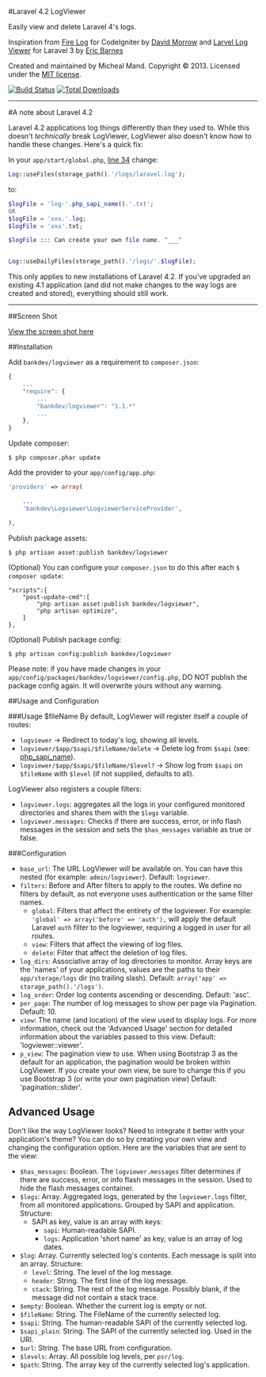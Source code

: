 #Laravel 4.2 LogViewer

Easily view and delete Laravel 4's logs.

Inspiration from [Fire Log](https://github.com/dperrymorrow/Fire-Log) for CodeIgniter by [David Morrow](https://github.com/dperrymorrow) and [Larvel Log Viewer](https://github.com/ericbarnes/Laravel-Log-Viewer) for Laravel 3 by [Eric Barnes](https://github.com/ericbarnes)

Created and maintained by Micheal Mand. Copyright &copy; 2013. Licensed under the [MIT license](LICENSE.md).

[![Build Status](https://travis-ci.org/mikemand/logviewer.png?branch=master)](https://travis-ci.org/mikemand/logviewer) [![Total Downloads](https://poser.pugx.org/kmd/logviewer/downloads.png)](https://packagist.org/packages/kmd/logviewer)

---------

#A note about Laravel 4.2

Laravel 4.2 applications log things differently than they used to. While this doesn't *technically* break LogViewer, LogViewer also doesn't know how to handle these changes. Here's a quick fix:

In your `app/start/global.php`, [line 34](https://github.com/laravel/laravel/blob/develop/app/start/global.php#L34) change:

```php
Log::useFiles(storage_path().'/logs/laravel.log');
```

to:

```php
$logFile = 'log-'.php_sapi_name().'.txt'; 
OR 
$logFile = 'xxx.'.log;
$logFile = 'xxx'.txt;

$logFile ::: Can create your own file name. ^___^


Log::useDailyFiles(storage_path().'/logs/'.$logFile);
```

This only applies to new installations of Laravel 4.2. If you've upgraded an existing 4.1 application (and did not make changes to the way logs are created and stored), everything should still work.

---------

##Screen Shot

[View the screen shot here](https://dl.dropboxusercontent.com/u/52302831/Screen-Shot.png)

##Installation

Add `bankdev/logviewer` as a requirement to `composer.json`:

```javascript
{
    ...
    "require": {
        ...
        "bankdev/logviewer": "1.1.*"
        ...
    },
}
```

Update composer:

```
$ php composer.phar update
```

Add the provider to your `app/config/app.php`:

```php
'providers' => array(

    ...
    'bankdev\Logviewer\LogviewerServiceProvider',

),
```

Publish package assets:

```
$ php artisan asset:publish bankdev/logviewer
```

(Optional) You can configure your `composer.json` to do this after each `$ composer update`:

```
"scripts":{
    "post-update-cmd":[
        "php artisan asset:publish bankdev/logviewer",
        "php artisan optimize",
    ]
},
```

(Optional) Publish package config:

```
$ php artisan config:publish bankdev/logviewer
```

Please note: if you have made changes in your `app/config/packages/bankdev/logviewer/config.php`, DO NOT publish the package config again. It will overwrite yours without any warning.

##Usage and Configuration

###Usage
$fileName
By default, LogViewer will register itself a couple of routes:

 * `logviewer` -> Redirect to today's log, showing all levels.
 * `logviewer/$app/$sapi/$fileName/delete` -> Delete log from `$sapi` (see: [php\_sapi\_name](http://php.net/manual/en/function.php-sapi-name.php)).
 * `logviewer/$app/$sapi/$fileName/$level?` -> Show log from `$sapi` on `$fileName` with `$level` (if not supplied, defaults to all).

LogViewer also registers a couple filters:

 * `logviewer.logs`: aggregates all the logs in your configured monitored directories and shares them with the `$logs` variable.
 * `logviewer.messages`: Checks if there are success, error, or info flash messages in the session and sets the `$has_messages` variable as true or false.

###Configuration

 * `base_url`: The URL LogViewer will be available on. You can have this nested (for example: `admin/logviewer`). Default: `logviewer`.
 * `filters`: Before and After filters to apply to the routes. We define no filters by default, as not everyone uses authentication or the same filter names.
   * `global`: Filters that affect the entirety of the logviewer. For example: `'global' => array('before' => 'auth'),` will apply the default Laravel `auth` filter to the logviewer, requiring a logged in user for all routes.
   * `view`: Filters that affect the viewing of log files.
   * `delete`: Filter that affect the deletion of log files.
 * `log_dirs`: Associative array of log directories to monitor. Array keys are the 'names' of your applications, values are the paths to their `app/storage/logs` dir (no trailing slash). Default: `array('app' => storage_path().'/logs')`.
 * `log_order`: Order log contents ascending or descending. Default: 'asc'.
 * `per_page`: The number of log messages to show per page via Pagination. Default: 10.
 * `view`: The name (and location) of the view used to display logs. For more information, check out the 'Advanced Usage' section for detailed information about the variables passed to this view. Default: 'logviewer::viewer'.
 * `p_view`: The pagination view to use. When using Bootstrap 3 as the default for an application, the pagination would be broken within LogViewer. If you create your own view, be sure to change this if you use Bootstrap 3 (or write your own pagination view) Default: 'pagination::slider'.

## Advanced Usage

Don't like the way LogViewer looks? Need to integrate it better with your application's theme? You can do so by creating your own view and changing the configuration option. Here are the variables that are sent to the view:

 * `$has_messages`: Boolean. The `logviewer.messages` filter determines if there are success, error, or info flash messages in the session. Used to hide the flash messages container.
 * `$logs`: Array. Aggregated logs, generated by the `logviewer.logs` filter, from all monitored applications. Grouped by SAPI and application. Structure:
   * SAPI as key, value is an array with keys:
     * `sapi`: Human-readable SAPI.
     * `logs`: Application 'short name' as key, value is an array of log dates.
 * `$log`: Array. Currently selected log's contents. Each message is split into an array. Structure:
   * `level`: String. The level of the log message.
   * `header`: String. The first line of the log message.
   * `stack`: String. The rest of the log message. Possibly blank, if the message did not contain a stack trace.
 * `$empty`: Boolean. Whether the current log is empty or not.
 * `$fileName`: String. The FileName of the currently selected log.
 * `$sapi`: String. The human-readable SAPI of the currently selected log.
 * `$sapi_plain`: String. The SAPI of the currently selected log. Used in the URI.
 * `$url`: String. The base URL from configuration.
 * `$levels`: Array. All possible log levels, per `psr/log`.
 * `$path`: String. The array key of the currently selected log's application.

